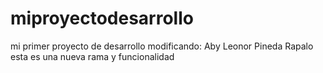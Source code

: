 # miproyectodesarrollo
mi primer proyecto de desarrollo
modificando: Aby Leonor Pineda Rapalo
esta es una nueva rama y funcionalidad
